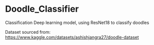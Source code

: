 # Doodle_Classifier
 Classification Deep learning model, using ResNet18 to classify doodles 
 
 Dataset sourced from: https://www.kaggle.com/datasets/ashishjangra27/doodle-dataset
